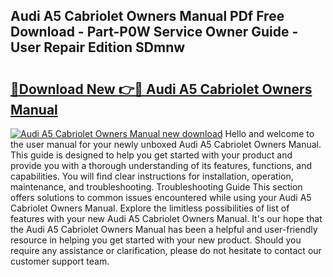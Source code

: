 ## Audi A5 Cabriolet Owners Manual PDf Free Download - Part-P0W Service Owner Guide - User Repair Edition SDmnw

# <h2><a href="http://bc7643.oget.top/?id=Audi+A5+Cabriolet+Owners+Manual">🔗Download New 👉🔴 Audi A5 Cabriolet Owners Manual</a></h2>

[![Audi A5 Cabriolet Owners Manual new download](https://i.imgur.com/5g1atiW.png)](http://bc7643.oget.top/?id=Audi+A5+Cabriolet+Owners+Manual)
Hello and welcome to the user manual for your newly unboxed Audi A5 Cabriolet Owners Manual. This guide is designed to help you get started with your product and provide you with a thorough understanding of its features, functions, and capabilities. You will find clear instructions for installation, operation, maintenance, and troubleshooting. Troubleshooting Guide This section offers solutions to common issues encountered while using your Audi A5 Cabriolet Owners Manual. Explore the limitless possibilities of list of features with your new Audi A5 Cabriolet Owners Manual. It's our hope that the Audi A5 Cabriolet Owners Manual has been a helpful and user-friendly resource in helping you get started with your new product. Should you require any assistance or clarification, please do not hesitate to contact our customer support team.
